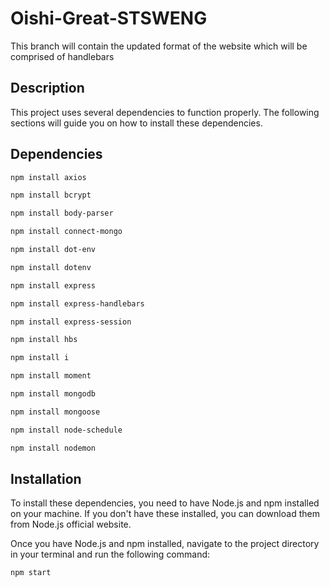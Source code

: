 # Oishi-Great-STSWENG
This branch will contain the updated format of the website which will be comprised of handlebars

## Description

This project uses several dependencies to function properly. The following sections will guide you on how to install these dependencies.

## Dependencies

```bash
npm install axios
```
```bash
npm install bcrypt
```
```bash
npm install body-parser
```

```bash
npm install connect-mongo
```

```bash
npm install dot-env
```

```bash
npm install dotenv
```


```bash
npm install express
```

```bash
npm install express-handlebars
```

```bash
npm install express-session
```

```bash
npm install hbs
```

```bash
npm install i
```

```bash
npm install moment
```

```bash
npm install mongodb
```

```bash
npm install mongoose
```

```bash
npm install node-schedule
```

```bash
npm install nodemon
```



## Installation

To install these dependencies, you need to have Node.js and npm installed on your machine. If you don't have these installed, you can download them from Node.js official website.

Once you have Node.js and npm installed, navigate to the project directory in your terminal and run the following command:

```bash
npm start
